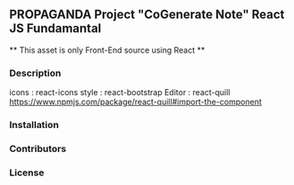 ## PROPAGANDA Project "CoGenerate Note" React JS Fundamantal
** This asset is only Front-End source using React **
### Description
icons : react-icons
style : react-bootstrap
Editor : react-quill https://www.npmjs.com/package/react-quill#import-the-component
### Installation


### Contributors


### License

